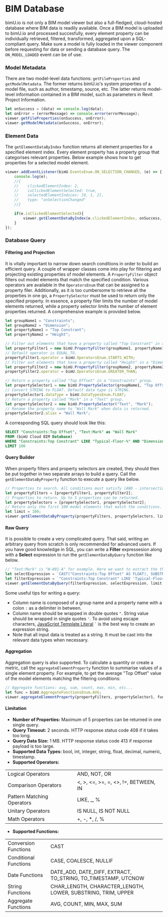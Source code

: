 # BIM Database
bimU.io is not only a BIM model viewer but also a full-fledged, cloud-hosted database where BIM data is readily available. Once a BIM model is uploaded to bimU.io and processed succesfully, every element property can be individually retrieved, filtered, transformed, aggregated upon a SQL-compliant query. Make sure a model is fully loaded in the viewer component before requesting for data or sending a database query. The ```ON_MODEL_LOADED``` event can be of use.

### Model Metadata
There are two model-level data functions: ```getFileProperties``` and ```getModelMetadata```. The former returns bimU.io's system properties of a model file, such as author, timestamp, source, etc. The latter returns model-level information contained in a BIM model, such as parameters in Revit Project Information.

``` javascript
let onSuccess = (data) => console.log(data);
let onError = (errorMessage) => console.error(errorMessage);
viewer.getFileProperties(onSuccess, onError);
viewer.getModelMetadata(onSuccess, onError);
```

### Element Data
The ```getElementDataByIndex``` function returns all element properties for a specified element index. Every element property has a property group that categorises relevant properties. Below example shows how to get properties for a selected model element.

``` javascript
viewer.addEventListener(bimU.EventsEnum.ON_SELECTION_CHANGED, (e) => {
    console.log(e);
    //{
    //    clickedElementIndex: 2,
    //    isClickedElementSelected: true,
    //    selectedElementIndices: [0, 1, 2],
    //    type: "onSelectionChanged"
    //}

    if(e.isClickedElementSelected){
        viewer.getElementDataByIndex(e.clickedElementIndex, onSuccess, onError);
    }
});
```

### Database Query

#### Filtering and Projection
It is vitally important to narrow down search conditions in order to build an efficient query. A couple of wrapper classes come into play for filtering and projecting existing properties of model elements. A ```PropertyFilter``` object filters out model elements that match the specified condition. Various operators are available in the ```OperatorsEnum``` that can be assigned to a property filer. Additionally, as it is too cumbersome to retrieve all the properties in one go, a ```PropertySelector``` must be used to return only the specified property. In essence, a property filer limits the number of model elements returned, while a property selector limits the number of element properties returned. A comprehensive example is provided below.

``` javascript
let groupName1 = "Constraints";
let groupName2 = "Dimension";
let propertyName1 = "Top Constrant";
let propertyName2 = "Height";

// Filter out elements that have a property called "Top Constrant" in a "Constraints" group and its value starts with "Typical-Floor-".
let propertyFilter1 = new bimU.PropertyFilter(groupName1, propertyName1, "Typical-Floor-");
// Default operator is EQUAL_TO.
propertyFilter1.operator = bimU.OperatorsEnum.STARTS_WITH;
// Filter out elements that have a property called "Height" in a "Dimension" group and its value is greater than 12.34.
let propertyFilter2 = new bimU.PropertyFilter(groupName2, propertyName2, 12.34);
propertyFilter2.operator = bimU.OperatorsEnum.GREATER_THAN;

// Return a property called "Top Offset" in a "Constraints" group.
let propertySelector1 = new bimU.PropertySelector(groupName1, "Top Offset");
// Convert STRING to FLOAT. Default data type is STRING.
propertySelector1.dataType = bimU.DataTypesEnum.FLOAT;
// Return a property called "Mark" in a "Text" group.
let propertySelector2 = new bimU.PropertySelector("Text", "Mark");
// Rename the property name to "Wall Mark" when data is returned.
propertySelector2.alias = "Wall Mark";
```

A corresponding SQL query should look like this:

``` sql
SELECT "Constraints:Top Offset", "Text:Mark" as "Wall Mark"
FROM (bimU Cloud BIM Database)
WHERE "Constraints:Top Constrant" LIKE "Typical-Floor-%" AND "Dimension:Height" > 12.34
LIMIT 100
```

#### Query Builder
When property filters and property selectors are created, they should then be put together in two separate arrays to build a query. Call the ```getElementDataByProperty``` function to execute a query like below.

``` javascript
// Properties to search. All conditions must satisfy (AND - intersection).
let propertyFilters = [propertyFilter1, propertyFilter2];
// Properties to return. Up to 5 properties can be returned.
let propertySelectors = [propertySelector1, propertySelector2];
// Return only the first 100 model elements that match the conditions.
let limit = 100;
viewer.getElementDataByProperty(propertyFilters, propertySelectors, limit, onSuccess, onError);
```

#### Raw Query
It is possible to create a very complicated query. That said, writing an arbitrary query from scratch is only recommended for advanced users. If you have good knowledge in SQL, you can write a **Filter** expressesion along with a **Select** expression to run the ```getElementDataByQuery``` function like below.

``` javascript
// "Text:Mark" is "W-001-A" for example. Here we want to extract the three numbers in between.
let selectExpression = `CAST("Constraints:Top Offset" AS FLOAT), SUBSTRING("Text:Mark", 2, 3) as "Wall Mark"`;
let filterExpression = `"Constraints:Top Constrant" LIKE 'Typical-Floor-%' AND CAST("Dimension:Height" AS FLOAT) > 59.78`; 
viewer.getElementDataByQuery(filterExpression, selectExpression, limit, onSuccess, onError);
```

Some useful tips for writing a query:

- Column name is composed of a group name and a property name with a colon ``` : ``` as a delimiter in between.
- Column name should be wrapped in double quotes ``` " ```. String value should be wrapped in single quotes ``` ' ```. To avoid using escape characters, [JavaScript Template Literal](https://developer.mozilla.org/en-US/docs/Web/JavaScript/Reference/Template_literals) ``` ` ``` is the best way to create an expression string.
- Note that all input data is treated as a string. It must be cast into the relevant data types when necessary.

#### Aggregation
Aggregation query is also supported. To calculate a quantity or create a metric, call the ```aggregateElementProperty``` function to summarise values of a single element property. For example, to get the average "Top Offset" value of the model elements matching the filtering conditions:

``` javascript
// Aggregate functions: avg, sum, count, max, min, etc...
let func = bimU.AggregateFunctionsEnum.AVG;
viewer.aggregateElementProperty(propertyFilters, propertySelector1, func, onSuccess, onError);
```

#### Limitation

- **Number of Properties:** Maximum of 5 properties can be returned in one single query.
- **Query Timeout:** 2 seconds. HTTP response status code 408 if it takes too long.
- **Query Data Size:** 1 MB. HTTP response status code 413 if response payload is too large.
- **Supported Data Types:** bool, int, integer, string, float, decimal, numeric, timestamp.
- **Supported Operators:**

|                            |                                      |
|----------------------------|--------------------------------------|
| Logical Operators          | AND, NOT, OR                         |
| Comparison Operators       | <, >, <=, >=, =, <>, !=, BETWEEN, IN |
| Pattern Matching Operators | LIKE, _, %                           |
| Unitary Operators          | IS NULL, IS NOT NULL                 |
| Math Operators             | +, -, *, /, %                        |

- **Supported Functions:**

|                       |                                                               |
|-----------------------|---------------------------------------------------------------|
| Conversion Functions  | CAST                                                          |
| Conditional Functions | CASE, COALESCE, NULLIF                                        |
| Date Functions        | DATE_ADD, DATE_DIFF, EXTRACT, TO_STRING, TO_TIMESTAMP, UTCNOW |
| String Functions      | CHAR_LENGTH, CHARACTER_LENGTH, LOWER, SUBSTRING, TRIM, UPPER  |
| Aggregate Functions   | AVG, COUNT, MIN, MAX, SUM                                     |